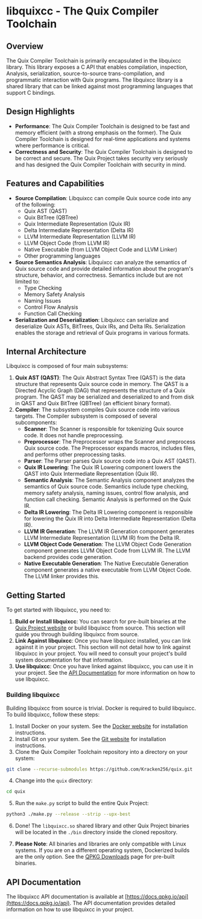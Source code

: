 # libquixcc - The Quix Compiler Toolchain

## Overview

The Quix Compiler Toolchain is primarily encapsulated in the libquixcc library. This library exposes a C API that enables compilation, inspection, Analysis, serialization, source-to-source trans-compilation, and programmatic interaction with Quix programs. The libquixcc library is a shared library that can be linked against most programming languages that support C bindings.

## Design Highlights

- **Performance**: The Quix Compiler Toolchain is designed to be fast and memory efficient (with a strong emphasis on the former). The Quix Compiler Toolchain is designed for real-time applications and systems where performance is critical.
- **Correctness and Security**: The Quix Compiler Toolchain is designed to be correct and secure. The Quix Project takes security very seriously and has designed the Quix Compiler Toolchain with security in mind.

## Features and Capabilities

- **Source Compilation**: Libquixcc can compile Quix source code into any of the following:
  - Quix AST (QAST)
  - Quix BitTree (QBTree)
  - Quix Intermediate Representation (Quix IR)
  - Delta Intermediate Representation (Delta IR)
  - LLVM Intermediate Representation (LLVM IR)
  - LLVM Object Code (from LLVM IR)
  - Native Executable (from LLVM Object Code and LLVM Linker)
  - Other programming languages
- **Source Semantics Analysis**: Libquixcc can analyze the semantics of Quix source code and provide detailed information about the program's structure, behavior, and correctness. Semantics include but are not limited to:
  - Type Checking
  - Memory Safety Analysis
  - Naming Issues
  - Control Flow Analysis
  - Function Call Checking
- **Serialization and Deserialization**: Libquixcc can serialize and deserialize Quix ASTs, BitTrees, Quix IRs, and Delta IRs. Serialization enables the storage and retrieval of Quix programs in various formats.

## Internal Architecture

Libquixcc is composed of four main subsystems:

1. **Quix AST (QAST)**: The Quix Abstract Syntax Tree (QAST) is the data structure that represents Quix source code in memory. The QAST is a Directed Acyclic Graph (DAG) that represents the structure of a Quix program. The QAST may be serialized and deserialized to and from disk in QAST and Quix BitTree (QBTree) (an efficient binary format).
2. **Compiler**: The subsystem compiles Quix source code into various targets. The Compiler subsystem is composed of several subcomponents:
   - **Scanner**: The Scanner is responsible for tokenizing Quix source code. It does not handle preprocessing.
   - **Preprocessor**: The Preprocessor wraps the Scanner and preprocess Quix source code. The Preprocessor expands macros, includes files, and performs other preprocessing tasks.
    - **Parser**: The Parser parses Quix source code into a Quix AST (QAST).
    - **Quix IR Lowering**: The Quix IR Lowering component lowers the QAST into Quix Intermediate Representation (Quix IR).
    - **Semantic Analysis**: The Semantic Analysis component analyzes the semantics of Quix source code. Semantics include type checking, memory safety analysis, naming issues, control flow analysis, and function call checking. Semantic Analysis is performed on the Quix IR.
    - **Delta IR Lowering**: The Delta IR Lowering component is responsible for lowering the Quix IR into Delta Intermediate Representation (Delta IR).
    - **LLVM IR Generation**: The LLVM IR Generation component generates LLVM Intermediate Representation (LLVM IR) from the Delta IR.
    - **LLVM Object Code Generation**: The LLVM Object Code Generation component generates LLVM Object Code from LLVM IR. The LLVM backend provides code generation.
    - **Native Executable Generation**: The Native Executable Generation component generates a native executable from LLVM Object Code. The LLVM linker provides this.

## Getting Started

To get started with libquixcc, you need to:

1. **Build or Install libquixcc**: You can search for pre-built binaries at the [Quix Project website](https://qpkg.io/releases) or build libquixcc from source. This section will guide you through building libquixcc from source.
2. **Link Against libquixcc**: Once you have libquixcc installed, you can link against it in your project. This section will not detail how to link against libquixcc in your project. You will need to consult your project's build system documentation for that information.
3. **Use libquixcc**: Once you have linked against libquixcc, you can use it in your project. See the [API Documentation](https://docs.qpkg.io/api) for more information on how to use libquixcc.

### Building libquixcc

Building libquixcc from source is trivial. Docker is required to build libquixcc. To build libquixcc, follow these steps:

1. Install Docker on your system. See the [Docker website](https://docs.docker.com/get-docker/) for installation instructions.
2. Install Git on your system. See the [Git website](https://git-scm.com/downloads) for installation instructions.
3. Clone the Quix Compiler Toolchain repository into a directory on your system:

```bash
git clone --recurse-submodules https://github.com/Kracken256/quix.git
```

4. Change into the `quix` directory:

```bash
cd quix
```

5. Run the `make.py` script to build the entire Quix Project:

```bash
python3 ./make.py --release --strip --upx-best
```

6. Done! The `libquixcc.so` shared library and other Quix Project binaries will be located in the `./bin` directory inside the cloned repository.

7. **Please Note**: All binaries and libraries are only compatible with Linux systems. If you are on a different operating system, Dockerized builds are the only option. See the [QPKG Downloads](https://qpkg.io/releases) page for pre-built binaries.

## API Documentation

The libquixcc API documentation is available at [https://docs.qpkg.io/api](https://docs.qpkg.io/api). The API documentation provides detailed information on how to use libquixcc in your project.
